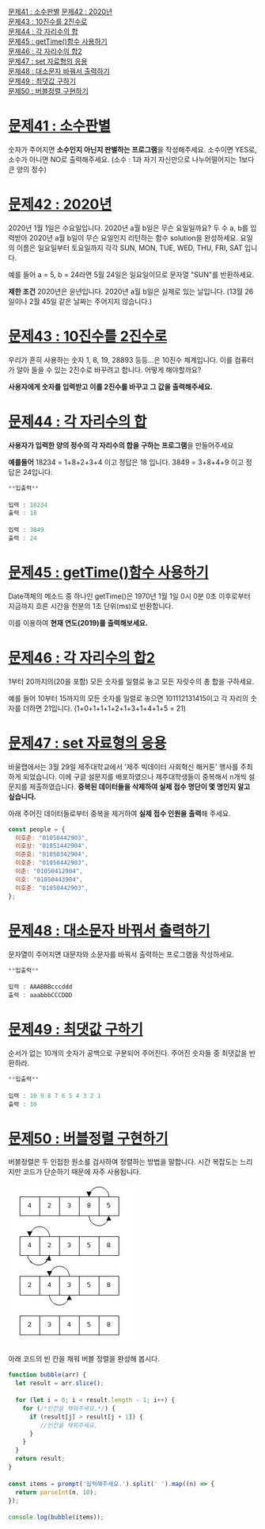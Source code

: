 [문제41 : 소수판별](#문제41--소수판별)
[문제42 : 2020년](#문제42--2020년)<br/>
[문제43 : 10진수를 2진수로](#문제43--10진수를-2진수로)<br/>
[문제44 : 각 자리수의 합](#문제44--각-자리수의-합)<br/>
[문제45 : getTime()함수 사용하기](#문제45--gettime함수-사용하기)<br/>
[문제46 : 각 자리수의 합2](#문제46--각-자리수의-합2)<br/>
[문제47 : set 자료형의 응용](#문제47--set-자료형의-응용)<br/>
[문제48 : 대소문자 바꿔서 출력하기](#문제48--대소문자-바꿔서-출력하기)<br/>
[문제49 : 최댓값 구하기](#문제49--최댓값-구하기)<br/>
[문제50 : 버블정렬 구현하기](#문제50--버블정렬-구현하기)<br/>

# [문제41 : 소수판별](41.js)

숫자가 주어지면 **소수인지 아닌지 판별하는 프로그램**을 작성해주세요.
소수이면 YES로, 소수가 아니면 NO로 출력해주세요.
(소수 : 1과 자기 자신만으로 나누어떨어지는 1보다 큰 양의 정수)

# [문제42 : 2020년](42.js)

2020년 1월 1일은 수요일입니다. 2020년 a월 b일은 무슨 요일일까요?
두 수 a, b를 입력받아 2020년 a월 b일이 무슨 요일인지 리턴하는 함수 solution을 완성하세요.
요일의 이름은 일요일부터 토요일까지 각각 SUN, MON, TUE, WED, THU, FRI, SAT 입니다.

예를 들어 a = 5, b = 24라면 5월 24일은 일요일이므로 문자열 "SUN"를 반환하세요.

**제한 조건**
2020년은 윤년입니다.
2020년 a월 b일은 실제로 있는 날입니다.
(13월 26일이나 2월 45일 같은 날짜는 주어지지 않습니다.)

# [문제43 : 10진수를 2진수로](43.js)

우리가 흔히 사용하는 숫자 1, 8, 19, 28893 등등...은 10진수 체계입니다.
이를 컴퓨터가 알아 들을 수 있는 2진수로 바꾸려고 합니다. 어떻게 해야할까요?

**사용자에게 숫자를 입력받고 이를 2진수를 바꾸고 그 값을 출력해주세요.**

# [문제44 : 각 자리수의 합](44.js)

**사용자가 입력한 양의 정수의 각 자리수의 합을 구하는 프로그램**을 만들어주세요

**예를들어**
18234 = 1+8+2+3+4 이고 정답은 18 입니다.
3849 = 3+8+4+9 이고 정답은 24입니다.

```jsx
**입출력**

입력 : 18234
출력 : 18

입력 : 3849
출력 : 24
```

# [문제45 : getTime()함수 사용하기](45.js)

Date객체의 메소드 중 하나인 getTime()은 1970년 1월 1일 0시 0분 0초 이후로부터 지금까지 흐른 시간을 천분의 1초 단위(ms)로 반환합니다.

이를 이용하여 **현재 연도(2019)를 출력해보세요.**

# [문제46 : 각 자리수의 합2](46.js)

1부터 20까지의(20을 포함) 모든 숫자를 일렬로 놓고 모든 자릿수의 총 합을 구하세요.

예를 들어 10부터 15까지의 모든 숫자를 일렬로 놓으면 101112131415이고
각 자리의 숫자를 더하면 21입니다. (1+0+1+1+1+2+1+3+1+4+1+5 = 21)

# [문제47 : set 자료형의 응용](47.js)

바울랩에서는 3월 29일 제주대학교에서 '제주 빅데이터 사회혁신 해커톤' 행사를 주최하게 되었습니다. 이에 구글 설문지를 배포하였으나 제주대학생들이 중복해서 n개씩 설문지를 제출하였습니다.
**중복된 데이터들을 삭제하여 실제 접수 명단이 몇 명인지 알고 싶습니다.**

아래 주어진 데이터들로부터 중복을 제거하여 **실제 접수 인원을 출력**해 주세요.

```jsx
const people = {
  이호준: "01050442903",
  이호상: "01051442904",
  이준호: "01050342904",
  이호준: "01050442903",
  이준: "01050412904",
  이호: "01050443904",
  이호준: "01050442903",
};
```

# [문제48 : 대소문자 바꿔서 출력하기](48.js)

문자열이 주어지면 대문자와 소문자를 바꿔서 출력하는 프로그램을 작성하세요.

```jsx
**입출력**

입력 : AAABBBcccddd
출력 : aaabbbCCCDDD
```

# [문제49 : 최댓값 구하기](49.js)

순서가 없는 10개의 숫자가 공백으로 구분되어 주어진다. 주어진 숫자들 중 최댓값을 반환하라.

```jsx
**입출력**

입력 : 10 9 8 7 6 5 4 3 2 1
출력 : 10
```

# [문제50 : 버블정렬 구현하기](50.js)

버블정렬은 두 인접한 원소를 검사하여 정렬하는 방법을 말합니다. 시간 복잡도는 느리지만 코드가 단순하기 때문에 자주 사용됩니다.

![bubble-sort](bubblesort.jpeg)

아래 코드의 빈 칸을 채워 버블 정렬을 완성해 봅시다.

```jsx
function bubble(arr) {
  let result = arr.slice();

  for (let i = 0; i < result.length - 1; i++) {
    for (/*빈칸을 채워주세요.*/) {
      if (result[j] > result[j + 1]) {
         //빈칸을 채워주세요.
      }
    }
  }
  return result;
}

const items = prompt('입력해주세요.').split(' ').map((n) => {
  return parseInt(n, 10);
});

console.log(bubble(items));
```
